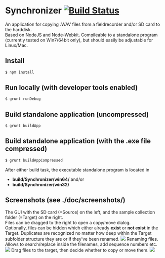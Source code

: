 # Synchronizer [![Build Status](https://travis-ci.org/justlep/synchronizer.svg?branch=master)](https://travis-ci.org/justlep/synchronizer)
An application for copying .WAV files from a fieldrecorder and/or SD card to the harddisk.\
Based on NodeJS and Node-Webkit. Compileable to a standalone program (currently tested on Win7/64bit only),
but should easily be adjustable for Linux/Mac.

## Install

```sh
$ npm install
```

## Run locally (with developer tools enabled)
```sh
$ grunt runDebug
```

## Build standalone application (uncompressed)
```sh
$ grunt buildApp
```
## Build standalone application (with the .exe file compressed)
```sh
$ grunt buildAppCompressed
```

After either build task, the executable standalone program is located in 
* **build/Synchronizer/win64/** and/or
* **build/Synchronizer/win32/**

## Screenshots (see ./doc/screenshots/)
The GUI with the SD card (=Source) on the left, and the sample collection folder (=Target) on the right.\
Files can be dragged to the right to open a copy/move dialog.\
Optionally, files can be hidden which either already **exist** or **not exist** in the Target. Duplicates are recognized no matter how deep within the Target subfolder structure they are or if they've been renamed.
![](https://raw.githubusercontent.com/justlep/synchronizer/master/doc/screenshots/dragging.png)
Renaming files. Allows to search/replace inside the filenames, add sequence numbers etc.
![](https://raw.githubusercontent.com/justlep/synchronizer/master/doc/screenshots/rename.png)
Drag files to the target, then decide whether to copy or move them.
![](https://raw.githubusercontent.com/justlep/synchronizer/master/doc/screenshots/copymove.png)
